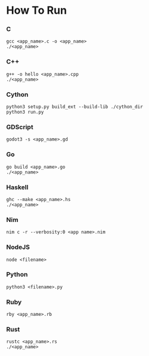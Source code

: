 # How To Run

### C
    gcc <app_name>.c -o <app_name>
    ./<app_name>

### C++
    g++ -o hello <app_name>.cpp
    ./<app_name>

### Cython
    python3 setup.py build_ext --build-lib ./cython_dir
    python3 run.py

### GDScript
    godot3 -s <app_name>.gd

### Go
    go build <app_name>.go
    ./<app_name>

### Haskell
    ghc --make <app_name>.hs
    ./<app_name>

### Nim
    nim c -r --verbosity:0 <app name>.nim

### NodeJS
    node <filename>

### Python
    python3 <filename>.py

### Ruby
    rby <app_name>.rb

### Rust
    rustc <app_name>.rs
    ./<app_name>
